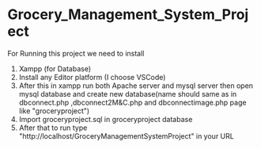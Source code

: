 # Grocery_Management_System_Project
For Running this project we need to install
1. Xampp (for Database)
2. Install any Editor platform (I choose VSCode)
3. After this in xampp run both Apache server and mysql server then open mysql database and create new database(name should same as in dbconnect.php ,dbconnect2M&C.php and dbconnectimage.php page like "groceryproject")
4. Import groceryproject.sql in groceryproject database
5. After that to run type "http://localhost/GroceryManagementSystemProject" in your URL
